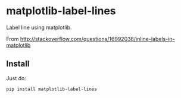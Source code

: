 # matplotlib-label-lines
Label line using matplotlib.

From http://stackoverflow.com/questions/16992038/inline-labels-in-matplotlib

## Install

Just do:
```bash
pip install matplotlib-label-lines
```

